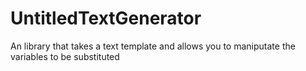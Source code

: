 # UntitledTextGenerator
An library that takes a text template and allows you to maniputate the variables to be substituted

